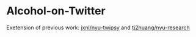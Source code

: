 # Alcohol-on-Twitter

Exetension of previous work: [jxnl/nyu-twipsy](https://github.com/jxnl/nyu-twipsy) and [tj2huang/nyu-research](https://github.com/tj2huang/nyu-research)
